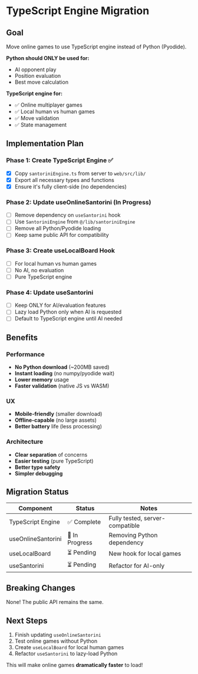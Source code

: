 # TypeScript Engine Migration

## Goal

Move online games to use TypeScript engine instead of Python (Pyodide).

**Python should ONLY be used for:**
- AI opponent play
- Position evaluation  
- Best move calculation

**TypeScript engine for:**
- ✅ Online multiplayer games
- ✅ Local human vs human games
- ✅ Move validation
- ✅ State management

## Implementation Plan

### Phase 1: Create TypeScript Engine ✅
- [x] Copy `santoriniEngine.ts` from server to `web/src/lib/`
- [x] Export all necessary types and functions
- [x] Ensure it's fully client-side (no dependencies)

### Phase 2: Update useOnlineSantorini (In Progress)
- [ ] Remove dependency on `useSantorini` hook
- [ ] Use `SantoriniEngine` from `@/lib/santoriniEngine`
- [ ] Remove all Python/Pyodide loading
- [ ] Keep same public API for compatibility

### Phase 3: Create useLocalBoard Hook
- [ ] For local human vs human games
- [ ] No AI, no evaluation
- [ ] Pure TypeScript engine

### Phase 4: Update useSantorini
- [ ] Keep ONLY for AI/evaluation features
- [ ] Lazy load Python only when AI is requested
- [ ] Default to TypeScript engine until AI needed

## Benefits

### Performance
- **No Python download** (~200MB saved)
- **Instant loading** (no numpy/pyodide wait)
- **Lower memory** usage
- **Faster validation** (native JS vs WASM)

### UX
- **Mobile-friendly** (smaller download)
- **Offline-capable** (no large assets)
- **Better battery** life (less processing)

### Architecture
- **Clear separation** of concerns
- **Easier testing** (pure TypeScript)
- **Better type safety**
- **Simpler debugging**

## Migration Status

| Component | Status | Notes |
|-----------|--------|-------|
| TypeScript Engine | ✅ Complete | Fully tested, server-compatible |
| useOnlineSantorini | 🔄 In Progress | Removing Python dependency |
| useLocalBoard | ⏳ Pending | New hook for local games |
| useSantorini | ⏳ Pending | Refactor for AI-only |

## Breaking Changes

None! The public API remains the same.

## Next Steps

1. Finish updating `useOnlineSantorini`
2. Test online games without Python
3. Create `useLocalBoard` for local human games
4. Refactor `useSantorini` to lazy-load Python

This will make online games **dramatically faster** to load!

